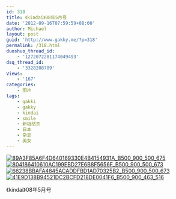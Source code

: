 ```yaml
---
id: 318
title: 《kindai》08年5月号
date: '2012-09-16T07:59:59+08:00'
author: Michael
layout: post
guid: 'http://www.gakky.me/?p=318'
permalink: /318.html
duoshuo_thread_id:
    - '1272072281174049493'
dsq_thread_id:
    - '3328208789'
Views:
    - '167'
categories:
    - 图片
tags:
    - gakki
    - gakky
    - kindai
    - smile
    - 新垣结衣
    - 日本
    - 杂志
    - 美女
---
```


[![89A3F85A6F4D640169330E4B4154931A_B500_900_500_675](http://www.yui-aragaki.org/wp-content/uploads/img/89A3F85A6F4D640169330E4B4154931A_B500_900_500_675.jpeg)](http://www.yui-aragaki.org/wp-content/uploads/img/89A3F85A6F4D640169330E4B4154931A_B1280_1280_948_1280.jpeg) [![804186410610AC199EBD27E6B8F5656F_B500_900_500_673](http://www.yui-aragaki.org/wp-content/uploads/img/804186410610AC199EBD27E6B8F5656F_B500_900_500_673.jpeg)](http://www.yui-aragaki.org/wp-content/uploads/img/804186410610AC199EBD27E6B8F5656F_B1280_1280_949_1279.jpeg) [![66238BBAFA4845ACADDFBD1AD70325B2_B500_900_500_673](http://www.yui-aragaki.org/wp-content/uploads/img/66238BBAFA4845ACADDFBD1AD70325B2_B500_900_500_673.jpeg)](http://www.yui-aragaki.org/wp-content/uploads/img/66238BBAFA4845ACADDFBD1AD70325B2_B1280_1280_950_1279.jpeg) [![41E9D138B94521DC2BCFD218DE0041F6_B500_900_463_516](http://www.yui-aragaki.org/wp-content/uploads/img/41E9D138B94521DC2BCFD218DE0041F6_B500_900_463_516.jpeg)](http://www.yui-aragaki.org/wp-content/uploads/img/41E9D138B94521DC2BCFD218DE0041F6_B1280_1280_463_516.jpeg)

《kindai》08年5月号